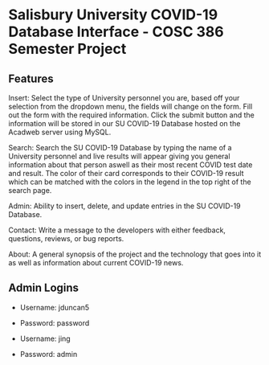 # Salisbury University COVID-19 Database Interface - COSC 386 Semester Project

## Features

Insert: Select the type of University personnel you are, based off your selection from the dropdown menu, the fields will change on the form. Fill out the form with the required information. Click the submit button and the information will be stored in our SU COVID-19 Database hosted on the Acadweb server using MySQL.

Search: Search the SU COVID-19 Database by typing the name of a University personnel and live results will appear giving you general information about that person aswell as their most recent COVID test date and result. The color of their card corresponds to their COVID-19 result which can be matched with the colors in the legend in the top right of the search page.

Admin: Ability to insert, delete, and update entries in the SU COVID-19 Database.

Contact: Write a message to the developers with either feedback, questions, reviews, or bug reports.

About: A general synopsis of the project and the technology that goes into it as well as information about current COVID-19 news.

## Admin Logins
- Username: jduncan5
- Password: password

- Username: jing
- Password: admin

